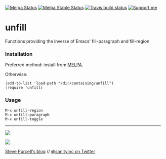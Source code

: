 [![Melpa Status](http://melpa.org/packages/unfill-badge.svg)](http://melpa.org/#/unfill)
[![Melpa Stable Status](http://stable.melpa.org/packages/unfill-badge.svg)](http://stable.melpa.org/#/unfill)
[![Travis build status](https://travis-ci.org/purcell/unfill.svg?branch=master)](https://travis-ci.org/purcell/unfill)
<a href="https://www.patreon.com/sanityinc"><img alt="Support me" src="https://img.shields.io/badge/Support%20Me-%F0%9F%92%97-ff69b4.svg"></a>

unfill
======

Functions providing the inverse of Emacs' fill-paragraph and fill-region

### Installation

Preferred method: install from [MELPA](http://melpa.org/).

Otherwise:

    (add-to-list 'load-path "/dir/containing/unfill")
    (require 'unfill)

### Usage

    M-x unfill-region
    M-x unfill-paragraph
    M-x unfill-toggle

<hr>

[![](http://api.coderwall.com/purcell/endorsecount.png)](http://coderwall.com/purcell)

[![](http://www.linkedin.com/img/webpromo/btn_liprofile_blue_80x15.png)](http://uk.linkedin.com/in/stevepurcell)

[Steve Purcell's blog](http://www.sanityinc.com/) // [@sanityinc on Twitter](https://twitter.com/sanityinc)

